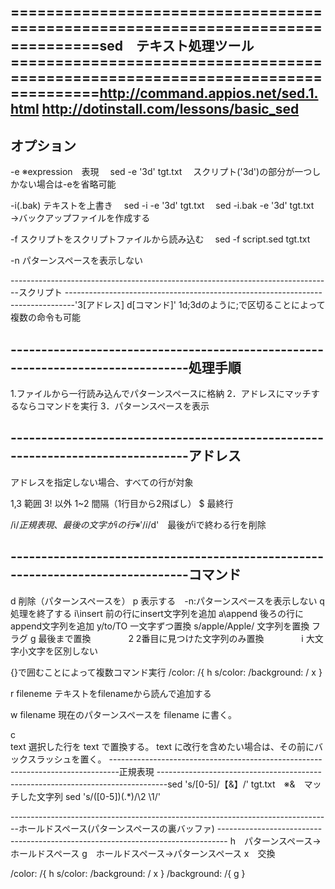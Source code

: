 ================================================================================sed　テキスト処理ツール 
================================================================================http://command.appios.net/sed.1.html
http://dotinstall.com/lessons/basic_sed
-------------------------------------------------------------------------------
オプション
--------------------------------------------------------------------------------
-e ※expression　表現
　sed -e '3d' tgt.txt
　スクリプト('3d')の部分が一つしかない場合は-eを省略可能

-i(.bak) テキストを上書き
　sed -i -e '3d' tgt.txt
　sed -i.bak -e '3d' tgt.txt　→バックアップファイルを作成する

-f スクリプトをスクリプトファイルから読み込む
　sed -f script.sed tgt.txt

-n パターンスペースを表示しない

--------------------------------------------------------------------------------スクリプト
--------------------------------------------------------------------------------'3[アドレス] d[コマンド]'
1d;3dのように;で区切ることによって複数の命令も可能

--------------------------------------------------------------------------------処理手順
-------------------------------------------------------------------------------
1.ファイルから一行読み込んでパターンスペースに格納
2．アドレスにマッチするならコマンドを実行
3．パターンスペースを表示

--------------------------------------------------------------------------------アドレス
--------------------------------------------------------------------------------
アドレスを指定しない場合、すべての行が対象

1,3 範囲
3! 以外
1~2 間隔（1行目から2飛ばし）
$ 最終行

/i$/ 正規表現、最後の文字がiの行 ※'/i$/d'　最後がiで終わる行を削除

--------------------------------------------------------------------------------コマンド
--------------------------------------------------------------------------------
d 削除（パターンスペースを）
p 表示する　-n:パターンスペースを表示しない
q 処理を終了する
i\insert 前の行にinsert文字列を追加
a\append 後ろの行にappend文字列を追加
y/to/TO 一文字ずつ置換
s/apple/Apple/ 文字列を置換
  フラグ g 最後まで置換
　　　　2 2番目に見つけた文字列のみ置換
　　　　i 大文字小文字を区別しない

{}で囲むことによって複数コマンド実行
/color: /{
	h
	s/color: /background: /
	x
}

r fileneme
	テキストをfilenameから読んで追加する

w filename
	現在のパターンスペースを filename に書く。 

c\
text
	選択した行を text で置換する。 text に改行を含めたい場合は、その前にバックスラッシュを置く。 
--------------------------------------------------------------------------------正規表現
--------------------------------------------------------------------------------sed 's/[0-5]/【&】/' tgt.txt　※&　マッチした文字列
sed 's/\([0-5]\)\(.*\)/\2 \1/'

--------------------------------------------------------------------------------ホールドスペース(パターンスペースの裏バッファ)
-------------------------------------------------------------------------------- h　パターンスペース→ホールドスペース
 g　ホールドスペース→パターンスペース
 x　交換


/color: /{
	h
	s/color: /background: /
	x
}
/background: /{
	g
}

